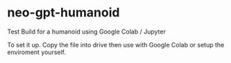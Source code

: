 # neo-gpt-humanoid

Test Build for a humanoid using Google Colab / Jupyter

To set it up. Copy the file into drive then use with Google Colab or setup the enviroment yourself.
